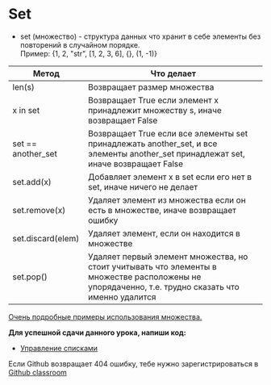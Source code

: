 # Set 
- set (множество) - структура данных что хранит в себе элементы без повторений в случайном порядке.    
Пример: {1, 2, "str", [1, 2, 3, 6], {}, (1, -1)}


| Метод  | Что делает  |
|---|---|
| len(s)  | Возвращает размер множества |
| x in set  | Возвращает True если элемент x принадлежит множеству s, иначе возвращает False |
| set == another_set  | Возвращает True если все элементы set принадлежать another_set, и все элементы another_set принадлежат set, иначе возвращает False  |
| set.add(x) | Добавляет элемент x в set если его нет в set, иначе ничего не делает |
| set.remove(x)  | Удаляет элемент из множества если он есть в множестве, иначе возвращает ошибку  |
| set.discard(elem)  | Удаляет элемент, если он находится в множестве |
| set.pop()  | Удаляет первый элемент множества, но стоит учитывать что элементы в множестве расположены не упорядаченно, т.е. трудно сказать что именно удалится |


<a href="https://www.programiz.com/python-programming/set" target="_blank">Очень подробные примеры использования множества.</a>   


**Для успешной сдачи данного урока, напиши код:** 

- <a href="https://github.com/alem-classroom/student-python-introduction-{GITHUB_LOGIN}/blob/master/sets/sets.py" class="repo-button">Управление списками</a>   

Если Github возвращает 404 ошибку, тебе нужно зарегистрироваться в <a href="https://classroom.github.com/a/c9J3nA9U">Github classroom</a>   



